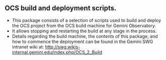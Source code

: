 ## OCS build and deployment scripts.

* This package consists of a selection of scripts used to build and deploy the OCS project from the OCS build machine for Gemini Observatory.
* It allows stopping and restarting the build at any stage in the process.
* Details regarding the build machine, the contents of this package, and how to commence the deployment can be found in the Gemini SWG intranet wiki at:
http://swg.wikis-internal.gemini.edu/index.php/OCS_2_Build
